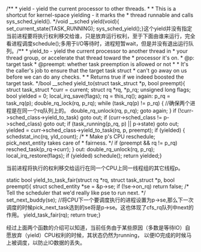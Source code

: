 /\*\* \* yield - yield the current processor to other threads. \* \* This is a shortcut for kernel-space yielding - it marks the \* thread runnable and calls sys\_sched\_yield\(\). \*/void \_\_sched yield\(void\){	set\_current\_state\(TASK\_RUNNING\);	sys\_sched\_yield\(\);}这个yield并没有指定当前进程要将执行权利移交给谁，只是放弃运行权利，至于下面由谁来运行，完全看进程调度schedule\(\);多用于I/O等待时，进程短暂wait，但是并没有退出运行队列。/\*\* \* yield\_to - yield the current processor to another thread in \* your thread group, or accelerate that thread toward the \* processor it's on. \* @p: target task \* @preempt: whether task preemption is allowed or not \* \* It's the caller's job to ensure that the target task struct \* can't go away on us before we can do any checks. \* \* Returns true if we indeed boosted the target task. \*/bool \_\_sched yield\_to\(struct task\_struct \*p, bool preempt\){	struct task\_struct \*curr = current;	struct rq \*rq, \*p\_rq;	unsigned long flags;	bool yielded = 0; 	local\_irq\_save\(flags\);	rq = this\_rq\(\); again:	p\_rq = task\_rq\(p\);	double\_rq\_lock\(rq, p\_rq\);	while \(task\_rq\(p\) != p\_rq\) { //确保两个进程是在同一个rq队列上的。		double\_rq\_unlock\(rq, p\_rq\);		goto again;	} 	if \(!curr-&gt;sched\_class-&gt;yield\_to\_task\)		goto out; 	if \(curr-&gt;sched\_class != p-&gt;sched\_class\)		goto out; 	if \(task\_running\(p\_rq, p\) \|\| p-&gt;state\) 		goto out; 	yielded = curr-&gt;sched\_class-&gt;yield\_to\_task\(rq, p, preempt\);	if \(yielded\) {		schedstat\_inc\(rq, yld\_count\);		/\*		 \* Make p's CPU reschedule; pick\_next\_entity takes care of		 \* fairness.		 \*/		if \(preempt && rq != p\_rq\)			resched\_task\(p\_rq-&gt;curr\);	} out:	double\_rq\_unlock\(rq, p\_rq\);	local\_irq\_restore\(flags\); 	if \(yielded\)		schedule\(\); 	return yielded;}

当前进程将执行的权利移交给运行在同一个CPU上同一线程组的其它线程p。



static bool yield\_to\_task\_fair\(struct rq \*rq, struct task\_struct \*p, bool preempt\){	struct sched\_entity \*se = &p-&gt;se; 	if \(!se-&gt;on\_rq\)		return false; 	/\* Tell the scheduler that we'd really like pse to run next. \*/	set\_next\_buddy\(se\); //将CPU下一个要调度执行的进程设置为p-&gt;se,那么下一次调度的时候pick\_next\_task选到的se将是p-&gt;se。这也体现了cfs\_rq队列中next的作用。 	yield\_task\_fair\(rq\); 	return true;}

经过上面两个函数的介绍可以知道，当前任务由于某些原因（多数是等待IO）自愿放弃（yield）CPU权利的时候，其状态仍然为running， 以便IO完成的时候马上被调度，以防止IO数据的丢失。



